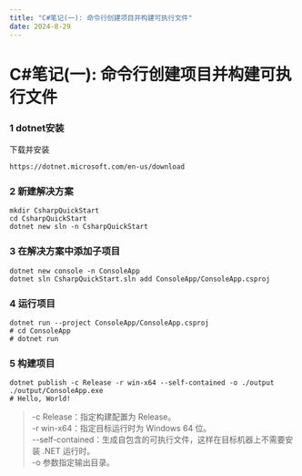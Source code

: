 ```yaml
---
title: "C#笔记(一): 命令行创建项目并构建可执行文件"
date: 2024-8-29
---
```


# C#笔记(一): 命令行创建项目并构建可执行文件

### 1 dotnet安装
下载并安装
```shell
https://dotnet.microsoft.com/en-us/download
```

### 2 新建解决方案
```shell
mkdir CsharpQuickStart
cd CsharpQuickStart
dotnet new sln -n CsharpQuickStart
```

### 3 在解决方案中添加子项目
```shell
dotnet new console -n ConsoleApp
dotnet sln CsharpQuickStart.sln add ConsoleApp/ConsoleApp.csproj
```

### 4 运行项目
```shell
dotnet run --project ConsoleApp/ConsoleApp.csproj
# cd ConsoleApp
# dotnet run
```

### 5 构建项目
```shell
dotnet publish -c Release -r win-x64 --self-contained -o ./output
./output/ConsoleApp.exe
# Hello, World!
```

> -c Release：指定构建配置为 Release。  
> -r win-x64：指定目标运行时为 Windows 64 位。  
> --self-contained：生成自包含的可执行文件，这样在目标机器上不需要安装 .NET 运行时。  
> -o 参数指定输出目录。  

